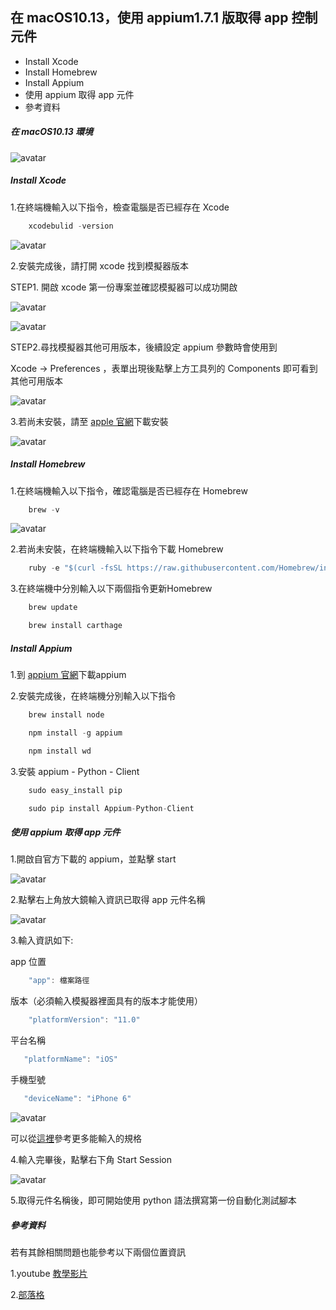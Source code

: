 ## 在 macOS10.13，使用 appium1.7.1 版取得 app 控制元件

 * Install Xcode
 * Install Homebrew
 * Install Appium
 * 使用 appium 取得 app 元件
 * 參考資料

##### 在 macOS10.13 環境

![avatar](https://i.imgur.com/xkygLQN.png)

##### Install Xcode
1.在終端機輸入以下指令，檢查電腦是否已經存在 Xcode
```javascript
    xcodebulid -version
```

![avatar](https://i.imgur.com/Yu8ddRo.png)

2.安裝完成後，請打開 xcode 找到模擬器版本

STEP1. 開啟 xcode 第一份專案並確認模擬器可以成功開啟

![avatar](https://i.imgur.com/VPIlswI.png)

![avatar](https://i.imgur.com/TNtVWA9.png)

STEP2.尋找模擬器其他可用版本，後續設定 appium 參數時會使用到

Xcode -> Preferences ，表單出現後點擊上方工具列的 Components 即可看到其他可用版本

![avatar](https://i.imgur.com/mvGEqsG.png)

3.若尚未安裝，請至 [apple 官網](https://developer.apple.com/xcode/)下載安裝

![avatar](https://i.imgur.com/8BNRuQM.png)

##### Install Homebrew
1.在終端機輸入以下指令，確認電腦是否已經存在 Homebrew
```javascript
    brew -v
```
![avatar](https://i.imgur.com/Ql7mwrn.png)

2.若尚未安裝，在終端機輸入以下指令下載 Homebrew
```javascript
    ruby -e "$(curl -fsSL https://raw.githubusercontent.com/Homebrew/install/master/install)"
```


3.在終端機中分別輸入以下兩個指令更新Homebrew
```javascript
    brew update
```
```javascript
    brew install carthage
```
##### Install Appium
1.到 [appium 官網](http://appium.io/)下載appium

2.安裝完成後，在終端機分別輸入以下指令
```javascript
    brew install node
```
```javascript
    npm install -g appium
```
```javascript
    npm install wd
```
3.安裝 appium - Python - Client
```javascript
    sudo easy_install pip
```
```javascript
    sudo pip install Appium-Python-Client
```

##### 使用 appium 取得 app 元件
1.開啟自官方下載的 appium，並點擊 start

![avatar](https://i.imgur.com/nobxzix.png)

2.點擊右上角放大鏡輸入資訊已取得 app 元件名稱

![avatar](https://i.imgur.com/KJGClSm.png)

3.輸入資訊如下:

app 位置
```javascript
    "app": 檔案路徑
```
版本（必須輸入模擬器裡面具有的版本才能使用）
```javascript
    "platformVersion": "11.0"
```
平台名稱
```javascript
   "platformName": "iOS"
```
手機型號
```javascript
   "deviceName": "iPhone 6"
```

![avatar](https://i.imgur.com/scY3UuY.png)

可以從[這裡](https://github.com/appium/appium/blob/master/docs/en/writing-running-appium/caps.md)參考更多能輸入的規格

4.輸入完畢後，點擊右下角 Start Session

![avatar](https://i.imgur.com/v5STwkB.png)

5.取得元件名稱後，即可開始使用 python 語法撰寫第一份自動化測試腳本



##### 參考資料
若有其餘相關問題也能參考以下兩個位置資訊

1.youtube [教學影片](https://www.youtube.com/watch?v=IKOXr095jtM)

2.[部落格](https://tracydeng.github.io/2017/02/appium-install/)
